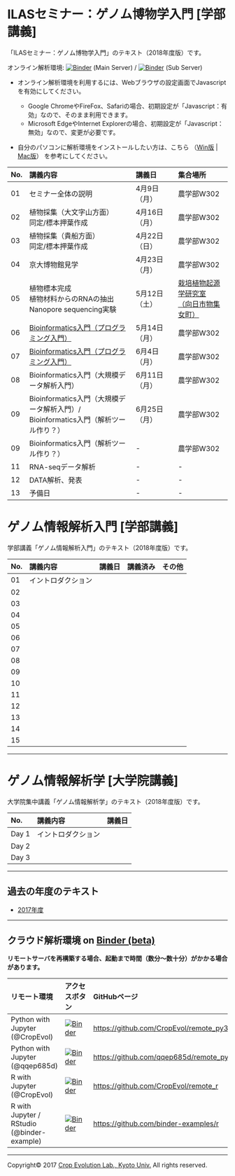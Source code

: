 <a name="section1"></a>
ILASセミナー：ゲノム博物学入門 [学部講義]
====
「ILASセミナー：ゲノム博物学入門」のテキスト（2018年度版）です。

オンライン解析環境:   [![Binder](https://mybinder.org/badge.svg)](https://mybinder.org/v2/gh/CropEvol/remote_py3/master) (Main Server) /
 [![Binder](https://mybinder.org/badge.svg)](https://mybinder.org/v2/gh/qqep685d/remote_py3/master) (Sub Server)  

- オンライン解析環境を利用するには、Webブラウザの設定画面でJavascriptを有効にしてください。
    - Google ChromeやFireFox、Safariの場合、初期設定が「Javascript：有効」なので、そのまま利用できます。
    - Microsoft EdgeやInternet Explorerの場合、初期設定が「Javascript：無効」なので、変更が必要です。


- 自分のパソコンに解析環境をインストールしたい方は、こちら （[Win版](textbook/PythonEnv_installation_win.pdf) | [Mac版](textbook/PythonEnv_installation_mac.pdf)） を参考にしてください。

| No. | 講義内容 | 講義日 | 集合場所 |
|:---|:---|:---|:---|
| 01 | セミナー全体の説明 | 4月9日（月）| 農学部W302 |
| 02 | 植物採集（大文字山方面）<br> 同定/標本押葉作成  | 4月16日（月） | 農学部W302 |
| 03 | 植物採集（貴船方面）<br> 同定/標本押葉作成 | 4月22日（日） | 農学部W302 |
| 04 | 京大博物館見学 | 4月23日（月） | 農学部W302 |
| 05 | 植物標本完成<br>植物材料からのRNAの抽出<br>Nanopore sequencing実験 | 5月12日（土） | [栽培植物起源学研究室<br>（向日市物集女町）](http://www.crop-evolution.kais.kyoto-u.ac.jp/) |
| 06 | [Bioinformatics入門（プログラミング入門）](textbook/03_Python_Introduction.md) | 5月14日（月） | 農学部W302 |
| 07 | [Bioinformatics入門（プログラミング入門）](textbook/03_Python_Introduction.md) | 6月4日（月） | 農学部W302 |
| 08 | Bioinformatics入門（大規模データ解析入門） | 6月11日（月） | 農学部W302 |
| 09 | Bioinformatics入門（大規模データ解析入門）/<br> Bioinformatics入門（解析ツール作り？） | 6月25日（月） | 農学部W302 |
| 09 | Bioinformatics入門（解析ツール作り？） | - | 農学部W302 |
| 11 | RNA-seqデータ解析 | - | - |
| 12 | DATA解析、発表 | - | - |
| 13 | 予備日 | - | - |


<a name="section2"></a>
ゲノム情報解析入門 [学部講義]
====
学部講義「ゲノム情報解析入門」のテキスト（2018年度版）です。

| No. | 講義内容 | 講義日 | 講義済み | その他 |
|:---|:---|:---|:---|:---|
|01| イントロダクション | | ||
|02| | | ||
|03| | | ||
|04| | | ||
|05| | | ||
|06| | | ||
|07| | | ||
|08| | | ||
|09| | | ||
|10| | | ||
|11| | | ||
|12| | | ||
|13| | | ||
|14| | | ||
|15| | | ||

---

<a name="section3">ゲノム情報解析学 [大学院講義]</a>
====

大学院集中講義「ゲノム情報解析学」のテキスト（2018年度版）です。

| No. | 講義内容 | 講義日 |
|:---|:---|:---|
| Day 1 | イントロダクション ||
| Day 2 |||
| Day 3 |||


---

<a name="section4"></a>
## 過去の年度のテキスト
- [2017年度](https://github.com/CropEvol/lecture/tree/v2017)

---

## クラウド解析環境 on [Binder (beta)](https://mybinder.org/)
__リモートサーバを再構築する場合、起動まで時間（数分〜数十分）がかかる場合があります。__

| リモート環境 | アクセスボタン | GitHubページ |
|:---|:---|:---|
| Python with Jupyter (@CropEvol) | [![Binder](https://mybinder.org/badge.svg)](https://mybinder.org/v2/gh/CropEvol/remote_py3/master) | https://github.com/CropEvol/remote_py3 |
| Python with Jupyter (@qqep685d) | [![Binder](https://mybinder.org/badge.svg)](https://mybinder.org/v2/gh/qqep685d/remote_py3/master) | https://github.com/qqep685d/remote_py3 |
| R with Jupyter (@CropEvol) | [![Binder](https://mybinder.org/badge.svg)](https://mybinder.org/v2/gh/CropEvol/remote_r/master) | https://github.com/CropEvol/remote_r |
| R with Jupyter / RStudio (@binder-example) | [![Binder](https://mybinder.org/badge.svg)](http://beta.mybinder.org/v2/gh/binder-examples/r/master) | https://github.com/binder-examples/r |


---
Copyright&copy; 2017 [Crop Evolution Lab., Kyoto Univ.](http://www.crop-evolution.kais.kyoto-u.ac.jp/) All rights reserved.
